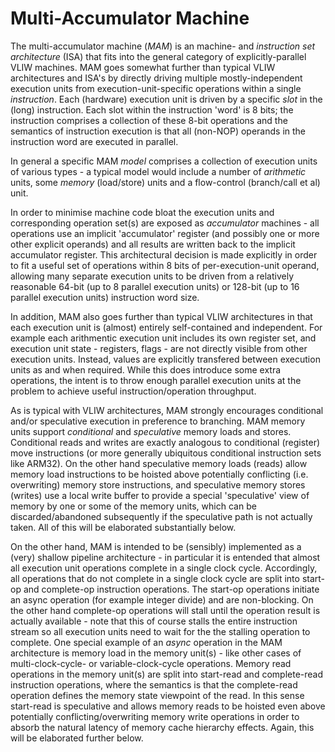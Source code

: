 # Multi-Accumulator Machine

The multi-accumulator machine (*MAM*) is an machine- and *instruction set architecture* (ISA) that fits into the general category of explicitly-parallel VLIW machines. MAM goes somewhat further than typical VLIW architectures and ISA's by directly driving multiple mostly-independent execution units from execution-unit-specific operations within a single *instruction*. Each (hardware) execution unit is driven by a specific *slot* in the (long) instruction. Each slot within the instruction 'word' is 8 bits; the instruction comprises a collection of these 8-bit operations and the semantics of instruction execution is that all (non-NOP) operands in the instruction word are executed in parallel.

In general a specific MAM *model* comprises a collection of execution units of various types - a typical model would include a number of *arithmetic* units, some *memory* (load/store) units and a flow-control (branch/call et al) unit.

In order to minimise machine code bloat the execution units and corresponding operation set(s) are exposed as *accumulator* machines - all operations use an implicit 'accumulator' register (and possibly one or more other explicit operands) and all results are written back to the implicit accumulator register. This architectural decision is made explicitly in order to fit a useful set of operations within 8 bits of per-execution-unit operand, allowing many separate execution units to be driven from a relatively reasonable 64-bit (up to 8 parallel execution units) or 128-bit (up to 16 parallel execution units) instruction word size.

In addition, MAM also goes further than typical VLIW architectures in that each execution unit is (almost) entirely self-contained and independent. For example each arithmentic execution unit includes its own register set, and execution unit state - registers, flags - are not directly visible from other execution units. Instead, values are explicitly transfered between execution units as and when required. While this does introduce some extra operations, the intent is to throw enough parallel execution units at the problem to achieve useful instruction/operation throughput.

As is typical with VLIW architectures, MAM strongly encourages conditional and/or speculative execution in preference to branching. MAM memory units support *conditional* and *speculative* memory loads and stores. Conditional reads and writes are exactly analogous to conditional (register) move instructions (or more generally ubiquitous conditional instruction sets like ARM32). On the other hand speculative memory loads (reads) allow memory load instructions to be hoisted above potentially conflicting (i.e. overwriting) memory store instructions, and speculative memory stores (writes) use a local write buffer to provide a special 'speculative' view of memory by one or some of the memory units, which can be discarded/abandoned subsequently if the speculative path is not actually taken. All of this will be elaborated substantially below.

On the other hand, MAM is intended to be (sensibly) implemented as a (very) shallow pipeline architecture - in particular it is entended that almost all execution unit operations complete in a single clock cycle. Accordingly, all operations that do not complete in a single clock cycle are split into start-op and complete-op instruction operations. The start-op operations initiate an async operation (for example integer divide) and are non-blocking. On the other hand complete-op operations will stall until the operation result is actually available - note that this of course stalls the entire instruction stream so all execution units need to wait for the the stalling operation to complete. One special example of an *async* operation in the MAM architecture is memory load in the memory unit(s) - like other cases of multi-clock-cycle- or variable-clock-cycle operations. Memory read operations in the memory unit(s) are split into start-read and complete-read instruction operations, where the semantics is that the complete-read operation defines the memory state viewpoint of the read. In this sense start-read is speculative and allows memory reads to be hoisted even above potentially conflicting/overwriting memory write operations in order to absorb the natural latency of memory cache hierarchy effects. Again, this will be elaborated further below.


